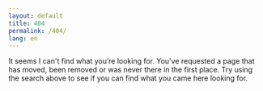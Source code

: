 ```yaml
---
layout: default
title: 404
permalink: /404/
lang: en
---
```


It seems I can't find what you’re looking for. You've requested a page that has
moved, been removed or was never there in the first place. Try using the
search above to see if you can find what you came here looking for.
